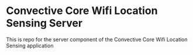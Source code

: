 # Convective Core Wifi Location Sensing Server

This is repo for the server component of the Convective Core Wifi Location Sensing application   
